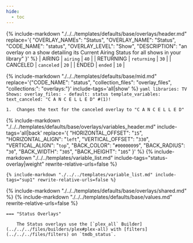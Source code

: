 ```yaml
---
hide:
  - toc
---
```

{%
    include-markdown "./../../templates/defaults/base/overlays/header.md"
    replace='{
        "OVERLAY_NAMEs": "Status",
        "OVERLAY_NAME": "Status",
        "CODE_NAME": "status",
        "OVERLAY_LEVEL": "Show",
        "DESCRIPTION": "an overlay on a show detailing its Current Airing Status for all shows in your library"
    }'
%}
| AIRING    | `airing`    | `40`   |
| RETURNING | `returning` | `30`   |
| CANCELED  | `canceled`  | `20`   |
| ENDED     | `ended`     | `10`   |

{% 
    include-markdown "./../../templates/defaults/base/mid.md" 
    replace='{"CODE_NAME": "status", "collection_files": "overlay_files", "collections:": "overlays:"}' 
    include-tags='all|show'
%}
    ```yaml
    libraries:
      TV Shows:
        overlay_files:
          - default: status
            template_variables:
              text_canceled: "C A N C E L L E D" #(1)!
    ```

    1.  Changes the text for the canceled overlay to "C A N C E L L E D"



{% 
    include-markdown "./../../templates/defaults/base/overlays/variables_header.md"
    include-tags='all|back'
    replace='{
        "HORIZONTAL_OFFSET": "`15`",
        "HORIZONTAL_ALIGN": "`left`",
        "VERTICAL_OFFSET": "`330`",
        "VERTICAL_ALIGN": "`top`",
        "BACK_COLOR": "`#00000099`",
        "BACK_RADIUS": "`30`",
        "BACK_WIDTH": "`305`",
        "BACK_HEIGHT": "`105`"
    }'
%}
    {%
        include-markdown "./../../templates/variable_list.md"
        include-tags="status-overlay|weight"
        rewrite-relative-urls=false
    %}

    {% include-markdown "./../../templates/variable_list.md" include-tags="sup1" rewrite-relative-urls=false %}

{% include-markdown "./../../templates/defaults/base/overlays/shared.md" %}
{% include-markdown "./../../templates/defaults/base/values.md" rewrite-relative-urls=false %}

    === "Status Overlays"
    
        The Status overlays use the [`plex_all` Builder](../../../files/builders/plex#plex-all) with [filters](../../../files/filters) on `tmdb_status`.
